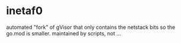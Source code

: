 # inetaf0
automated "fork" of gVisor that only contains the netstack bits so the go.mod is smaller. maintained by scripts, not …
